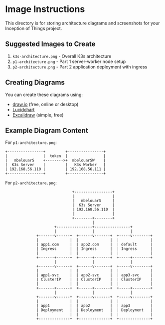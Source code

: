 # Image Instructions

This directory is for storing architecture diagrams and screenshots for your Inception of Things project.

## Suggested Images to Create

1. `k3s-architecture.png` - Overall K3s architecture
2. `p1-architecture.png` - Part 1 server-worker node setup
3. `p2-architecture.png` - Part 2 application deployment with ingress

## Creating Diagrams

You can create these diagrams using:

- [draw.io](https://app.diagrams.net/) (free, online or desktop)
- [Lucidchart](https://www.lucidchart.com/)
- [Excalidraw](https://excalidraw.com/) (simple, free)

## Example Diagram Content

For `p1-architecture.png`:
```
+----------------+         +----------------+
|                |  token  |                |
|   mbelouarS    +-------->+  mbelouarSW    |
|  K3s Server    |         |   K3s Worker   |
| 192.168.56.110 |         | 192.168.56.111 |
+----------------+         +----------------+
```

For `p2-architecture.png`:
```
                              +-----------------+
                              |                 |
                              |   mbelouarS     |
                              |  K3s Server     |
                              | 192.168.56.110  |
                              |                 |
                              +--------+--------+
                                       |
                      +----------------+----------------+
                      |                |                |
              +-------v------+  +------v-------+  +-----v--------+
              |              |  |              |  |              |
              | app1.com     |  | app2.com     |  | default      |
              | Ingress      |  | Ingress      |  | Ingress      |
              |              |  |              |  |              |
              +-------+------+  +------+-------+  +-----+--------+
                      |                |                |
              +-------v------+  +------v-------+  +-----v--------+
              |              |  |              |  |              |
              | app1-svc     |  | app2-svc     |  | app3-svc     |
              | ClusterIP    |  | ClusterIP    |  | ClusterIP    |
              |              |  |              |  |              |
              +-------+------+  +------+-------+  +-----+--------+
                      |                |                |
              +-------v------+  +------v-------+  +-----v--------+
              |              |  |              |  |              |
              | app1         |  | app2         |  | app3         |
              | Deployment   |  | Deployment   |  | Deployment   |
              |              |  |              |  |              |
              +--------------+  +--------------+  +--------------+
```
